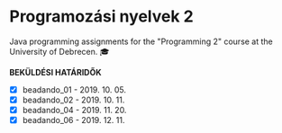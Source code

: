 # Programozási nyelvek 2
Java programming assignments for the "Programming 2" course at the University of Debrecen. 🎓


**BEKÜLDÉSI HATÁRIDŐK**
- [x] beadando_01 - 2019. 10. 05.
- [x] beadando_02 - 2019. 10. 11.
- [x] beadando_04 - 2019. 11. 20.
- [x] beadando_06 - 2019. 12. 11.
